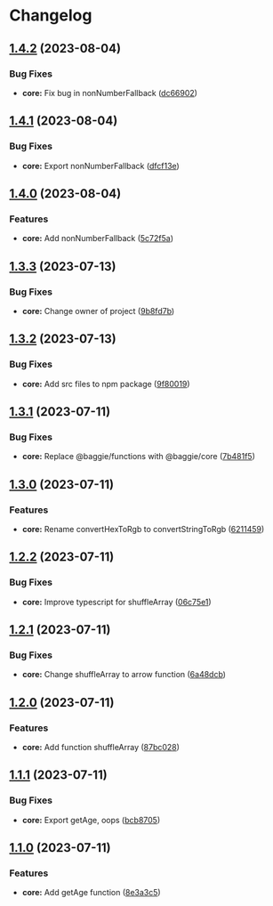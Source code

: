 # Changelog

## [1.4.2](https://github.com/saxofonsolo/baggie/compare/core-v1.4.1...core-v1.4.2) (2023-08-04)


### Bug Fixes

* **core:** Fix bug in nonNumberFallback ([dc66902](https://github.com/saxofonsolo/baggie/commit/dc66902ac3bdc516cb2cd094d0a18562e498349b))

## [1.4.1](https://github.com/saxofonsolo/baggie/compare/core-v1.4.0...core-v1.4.1) (2023-08-04)


### Bug Fixes

* **core:** Export nonNumberFallback ([dfcf13e](https://github.com/saxofonsolo/baggie/commit/dfcf13e5b3daca1495da3638e9b6ef9f1ddc080c))

## [1.4.0](https://github.com/saxofonsolo/baggie/compare/core-v1.3.3...core-v1.4.0) (2023-08-04)


### Features

* **core:** Add nonNumberFallback ([5c72f5a](https://github.com/saxofonsolo/baggie/commit/5c72f5ac972b7066756b129c07412c582db79935))

## [1.3.3](https://github.com/saxofonsolo/baggie/compare/core-v1.3.2...core-v1.3.3) (2023-07-13)


### Bug Fixes

* **core:** Change owner of project ([9b8fd7b](https://github.com/saxofonsolo/baggie/commit/9b8fd7b6a6294c0de85475c2f6caa429303bd3e3))

## [1.3.2](https://github.com/saxofonsolo/baggie/compare/core-v1.3.1...core-v1.3.2) (2023-07-13)


### Bug Fixes

* **core:** Add src files to npm package ([9f80019](https://github.com/saxofonsolo/baggie/commit/9f80019f0091997536dcc40a5a30e7b7573f5b42))

## [1.3.1](https://github.com/saxofonsolo/baggie/compare/core-v1.3.0...core-v1.3.1) (2023-07-11)


### Bug Fixes

* **core:** Replace @baggie/functions with @baggie/core ([7b481f5](https://github.com/saxofonsolo/baggie/commit/7b481f5848467225889b105e65b2415fa41be15c))

## [1.3.0](https://github.com/saxofonsolo/baggie/compare/core-v1.2.2...core-v1.3.0) (2023-07-11)


### Features

* **core:** Rename convertHexToRgb to convertStringToRgb ([6211459](https://github.com/saxofonsolo/baggie/commit/62114599e79d0a42b2b2389ec6af9dbac0afdccf))

## [1.2.2](https://github.com/saxofonsolo/baggie/compare/core-v1.2.1...core-v1.2.2) (2023-07-11)


### Bug Fixes

* **core:** Improve typescript for shuffleArray ([06c75e1](https://github.com/saxofonsolo/baggie/commit/06c75e161e47ac04caa2373a0f8eff4fec4d9e09))

## [1.2.1](https://github.com/saxofonsolo/baggie/compare/core-v1.2.0...core-v1.2.1) (2023-07-11)


### Bug Fixes

* **core:** Change shuffleArray to arrow function ([6a48dcb](https://github.com/saxofonsolo/baggie/commit/6a48dcb39d481e6a5acbf7c1381caeef3db9b855))

## [1.2.0](https://github.com/saxofonsolo/baggie/compare/core-v1.1.1...core-v1.2.0) (2023-07-11)


### Features

* **core:** Add function shuffleArray ([87bc028](https://github.com/saxofonsolo/baggie/commit/87bc02873e51fd0845af4f5ae4531724b8c2e301))

## [1.1.1](https://github.com/saxofonsolo/baggie/compare/core-v1.1.0...core-v1.1.1) (2023-07-11)


### Bug Fixes

* **core:** Export getAge, oops ([bcb8705](https://github.com/saxofonsolo/baggie/commit/bcb8705ce8e3f7d1fc95ade5f4dff8c6d44e3f28))

## [1.1.0](https://github.com/saxofonsolo/baggie/compare/core-v1.0.0...core-v1.1.0) (2023-07-11)


### Features

* **core:** Add getAge function ([8e3a3c5](https://github.com/saxofonsolo/baggie/commit/8e3a3c59ffc8207dc683b2c8cebace3e53f81bc6))
